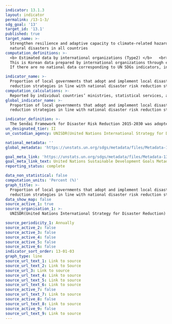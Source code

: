 ```yaml
---
indicator: 13.1.3
layout: indicator
permalink: /13-1-3/
sdg_goal: '13'
target_id: '13.1'
published: true
target_name: >-
  Strengthen resilience and adaptive capacity to climate-related hazards and
  natural disasters in all countries
computation_definitions: >-
  <b> Estimated data by international organizations (Type2) </b>   <br>
  This is Korean data prepared by international organizations through estimation and modeling. <br>
  If there are no national data corresponding to UN SDGs indicators, international data are available for monitoring.

indicator_name: >-
  Proportion of local governments that adopt and implement local disaster risk
  reduction strategies in line with national disaster risk reduction strategies
computation_calculations: >-
  Reported by individual countries’ ministries, statistical services, and other authorities to the UNISDR
global_indicator_name: >-
  Proportion of local governments that adopt and implement local disaster risk
  reduction strategies in line with national disaster risk reduction strategies

indicator_definition: >-
  The Sendai Framework for Disaster Risk Reduction 2015-2030 was adopted by UN Member States in March 2015 as a global policy of disaster risk reduction. One of the targets is: "Substantially increase the number of countries with national and local disaster risk reduction strategies by 2020"
un_designated_tier: II
un_custodian_agency: UNISDR(United Nations International Strategy for Disaster Reduction)

national_metadata: ''
global_metadata: 'https://unstats.un.org/sdgs/metadata/files/Metadata-13-01-03.pdf'

goal_meta_link: 'https://unstats.un.org/sdgs/metadata/files/Metadata-13-01-03.pdf'
goal_meta_link_text: United Nations Sustainable Development Goals Metadata (PDF 217 KB)
reporting_status: complete

data_non_statistical: false
computation_units: 'Percent (%)'
graph_title: >-
  Proportion of local governments that adopt and implement local disaster risk
  reduction strategies in line with national disaster risk reduction strategies
data_show_map: false
source_active_1: true
source_organisation_1: >- 
  UNISDR(United Nations International Strategy for Disaster Reduction)

source_periodicity_1: Annually 
source_active_2: false
source_active_3: false
source_active_4: false
source_active_5: false
source_active_6: false
indicator_sort_order: 13-01-03
graph_type: line
source_url_text_1: Link to source
source_url_text_2: Link to Source
source_url_3: Link to source
source_url_text_4: Link to source
source_url_text_5: Link to source
source_url_text_6: Link to source
source_active_7: false
source_url_text_7: Link to source
source_active_8: false
source_url_text_8: Link to source
source_active_9: false
source_url_text_9: Link to source
---
```


